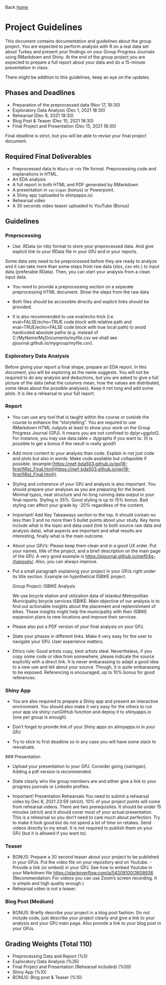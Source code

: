 Back [home](https://mef-bda503.github.io)

# Project Guidelines

This document contains documentation and guidelines about the group project. You are expected to perform analysis with R on a real data set about Turkey and present your findings on your Group Progress Journals using RMarkdown and Shiny. At the end of the group project you are expected to prepare a full report about your data and do a 15-minute presentation in class.

There might be addition to this guidelines, keep an eye on the updates.

## Phases and Deadlines

- Preparation of the preprocessed data (Nov 17, 18:30)
- Exploratory Data Analysis (Dec 1, 2021 18:30)
- Rehearsal (Dec 8, 2021 18:30)
- Blog Post & Teaser (Dec 15, 2021 18:30)
- Final Project and Presentation (Dec 15, 2021 18:30)

Final deadline is strict, but you will be able to revise your final project document.

## Required Final Deliverables

- Preprocessed data in `RData` or `rds` file format. Preprocessing code and explanations in HTML.
- An EDA analysis
- A full report in both HTML and PDF generated by RMarkdown
- A presentation in `xaringan` (bonus) or Powerpoint.
- A Shiny app (uploaded to shinyapps.io)
- Rehearsal video
- A 30 seconds video teaser uploaded to YouTube (Bonus)

## Guidelines

### Preprocessing

- Use .RData (or rds) format to store your preprocessed data. And give explicit link to your RData file in your GPJ and in your reports.

Some data sets need to be preprocessed before they are ready to analyze and it can take more than some steps from raw data (xlsx, csv etc.) to input data (preferable RData). Then, you can start your analysis from a clean input data.

- You need to provide a preprocessing section on a separate preprocessing HTML document. Show the steps from the raw data

- Both files should be accessible directly and explicit links should be provided.

- It is also recommended to use eval/echo trick (i.e. eval=FALSE/echo=TRUE code block with relative path and eval=TRUE/echo=FALSE code block with true local path) to avoid hardcoded absolute paths (e.g. instead of C:/MyName/MyDocuments/myfile.csv we shall see pjournal.github.io/mygroup/myfile.csv).

### Exploratory Data Analysis

Before giving your report a final shape, prepare an EDA report. In this document, you will be exploring as the name suggests. You will not be required to do any analysis and deductions, but you are asked to give a full picture of the data (what the columns mean, how the values are distributed, some ideas about the possible analyses). Keep it not long and add some plots. It is like a rehearsal to your full report.

### Report

- You can use any tool that is taught within the course or outside the course to enhance the “storytelling”. You are required to use RMarkdown HTML outputs at least to show your work on the Group Progress Journal (GPJ). It means you are not confined to dplyr+ggplot2. For instance, you may use data.table + dygraphs if you want to. (It is possible to get a bonus if the result is really good!)

- Add more content to your analysis than code. Explain in not just code and plots but also in words. Make code available but collapsible if possible. (example:[https://mef-bda503.github.io/gpj18-first/fiRst_Final.html](https://mef-bda503.github.io/gpj18-first/fiRst_Final.html))

- Styling and coherence of your GPJ and analysis is also important. You should prepare your analyses as you are preparing for the board. Minimal typos, neat structure and no long running data output in your final reports. Styling is 35%. Good styling is up to 15% bonus. Bad styling can affect your grade by -20% regardless of the content.

- Important! Add Key Takeaways section to the top. It should contain no less than 3 and no more than 5 bullet points about your study. Key items include what is the topic and data used (link to both source raw data and analysis data), what aspects are important and what results are interesting, finally what is the main outcome.

- About your GPJ’s: Please keep them clean and in a good UX order. Put your names, title of the project, and a brief description on the main page of the GPJ. A very good example is https://pjournal.github.io/mef04g-rhapsody/. Also, you can always improve.

- Put a small paragraph explaining your project in your GPJs right under its title section. Example on hypothetical ISBIKE project.

  Group Project: ISBIKE Analysis

  We use bicycle station and utilization data of Istanbul Metropolitan Municipality bicycle services ISBIKE. Main objective of our analysis is to find out actionable insights about the placement and replenishment of bikes. These insights might help the municipality with their ISBIKE expansion plans to new locations and improve their services.

- Please also put a PDF version of your final analysis on your GPJ.

- State your phases in different links. Make it very easy for the user to navigate your GPJ. User experience matters.

- Ethics rule: Good artists copy, best artists steal. Nevertheless, if you copy some code or idea from somewhere, please indicate the source explicitly with a direct link. It is never embarassing to adapt a good idea to a new use and tell about your source. Though, it is quite embarassing to be exposed. Referencing is encouraged, up to 10% bonus for good references.

### Shiny App

- You are also required to prepare a Shiny app and present an interactive environment. You should also make it very easy for the others to run your app via shiny::runGitHub function and deploy it to shinyapps.io (one per group is enough).

- Don’t forget to provide link of your Shiny apps on shinyapps.io in your GPJ

- Try to stick to first deadline so in any case you will have some slack to reevaluate.

### Presentation

- Upload your presentation to your GPJ. Consider going {xaringan}. Adding a pdf version is recommended.

- State clearly who the group members are and either give a link to your progress journals or Linkedin profiles.

- Important! Presentation Rehearsals You need to submit a rehearsal video by Dec 8, 2021 23:59 (strict). 10% of your project points will come from rehearsal videos. There are two prerequisites. It should be under 15 minutes (strict) and it should cover most of your actual presentation. This is a rehearsal so you don’t need to care much about perfection. Try to make it look good but do not spend a lot of time on retakes. Send videos directly to my email. It is not required to publish them on your GPJ (but it is allowed if you want to).

### Teaser

- BONUS: Prepare a 30 second teaser about your project to be published in your GPJs. Put the video file on your repository and on Youtube. - Provide a link (or embed) in your GPJ. See how to embed Youtube in your Markdown file https://stackoverflow.com/a/54209100/3608936 (Recommendation: For videos you can use Zoom’s screen recording. It is simple and high quality enough.)
- Rehearsal video is not a teaser.

### Blog Post (Medium)

- BONUS: Briefly describe your project in a blog post fashion. Do not include code, just describe your project clearly and give a link to your analysis and your GPJ main page. Also provide a link to your blog post in your GPJs.

## Grading Weights (Total 110)

- Preprocessing Data and Report (%5)
- Exploratory Data Analysis (%35)
- Final Project and Presentation (Rehearsal included) (%50)
- Shiny App (%10)
- BONUS: Blog post & Teaser (%10)
